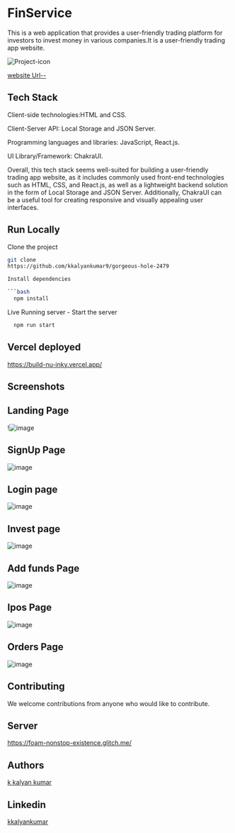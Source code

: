 
# FinService

This is a web application that provides a user-friendly trading platform for investors to invest money in various companies.It is a user-friendly trading app website.

![Project-icon](https://t4.ftcdn.net/jpg/00/79/77/19/360_F_79771929_dkEtuIuxFdNOlv6Evj1Nj1kaSLgSas34.jpg)


[website Url--](https://build-nu-inky.vercel.app/)

## Tech Stack
Client-side technologies:HTML and CSS.

Client-Server API: Local Storage and JSON Server.

Programming languages and libraries: JavaScript, React.js.

UI Library/Framework: ChakraUI.

Overall, this tech stack seems well-suited for building a user-friendly trading app website, as it includes commonly used front-end technologies such as HTML, CSS, and React.js, as well as a lightweight backend solution in the form of Local Storage and JSON Server. Additionally, ChakraUI can be a useful tool for creating responsive and visually appealing user interfaces.

## Run Locally

Clone the project
```bash
git clone
https://github.com/kkalyankumar9/gorgeous-hole-2479

Install dependencies

```bash
  npm install
```
Live Running server  -
Start the server

```bash
  npm run start
```
## Vercel deployed
https://build-nu-inky.vercel.app/

## Screenshots

## Landing Page
!![image](https://github.com/kkalyankumar9/gorgeous-hole-2479/assets/112814583/f0aaf7eb-cbc3-43e6-a2e3-f39a444c3f22)

## SignUp Page
![image](https://github.com/kkalyankumar9/gorgeous-hole-2479/assets/112814583/de6ee690-a846-4df6-9c04-4840e47bd3af)

## Login page
![image](https://github.com/kkalyankumar9/gorgeous-hole-2479/assets/112814583/a4bdf83d-1cfc-4a84-8430-b563b556df4f)

## Invest page
![image](https://github.com/kkalyankumar9/gorgeous-hole-2479/assets/112814583/640fe2da-ccb8-43b9-9406-31c7355eb441)

## Add funds Page
![image](https://github.com/kkalyankumar9/gorgeous-hole-2479/assets/112814583/3996fde2-03e5-490c-8430-b6014f7c3264)

## Ipos Page
![image](https://github.com/kkalyankumar9/gorgeous-hole-2479/assets/112814583/33d8af73-71e7-4aaa-8a73-ced9970ea9bf)

## Orders Page
![image](https://github.com/kkalyankumar9/gorgeous-hole-2479/assets/112814583/e9d4b652-674b-4faf-9920-a21999e61311)

## Contributing

We welcome contributions from anyone who would like to contribute.

## Server 
https://foam-nonstop-existence.glitch.me/
## Authors

 [k kalyan kumar](https://github.com/kkalyankumar9)
## Linkedin

 [kkalyankumar]([https://www.linkedin.com/in/neelesh-n-h-2704a7196/](https://www.linkedin.com/in/k-kalyan-kumar-a44321163/))

